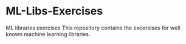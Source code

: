 # ML-Libs-Exercises
ML libraries exercises
 This repository contains the excersises for well known machine learning libraries.
